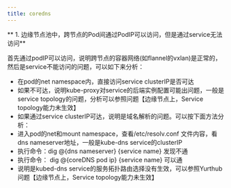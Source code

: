 ```yaml
---
title: coredns
---
```


** 1. 边缘节点池中，跨节点的Pod间通过PodIP可以访问，但是通过service无法访问**

首先通过podIP可以访问，说明跨节点的容器网络(如flannel的vxlan)是正常的，然后是service不能访问的问题，可以如下来分析：
- 在pod的net namespace内，直接访问service clusterIP是否可达
- 如果不可达，说明kube-proxy对service的后端实例配置可能出问题，一般是service topology的问题，分析可以参照问题【边缘节点上，Service topology能力未生效】
- 如果通过service clusterIP可达，说明是域名解析的问题。可以按下面方法分析：
- 进入pod的net和mount namespace，查看/etc/resolv.conf 文件内容，看dns nameserver地址，一般是kube-dns service的clusterIP
- 执行命令：dig @{dns nameserver} {service name} 发现不通
- 执行命令： dig @{coreDNS pod ip} {service name} 可以通
- 说明是kubed-dns service的服务拓扑路由选择没有生效，可以参照Yurthub问题【边缘节点上，Service topology能力未生效】